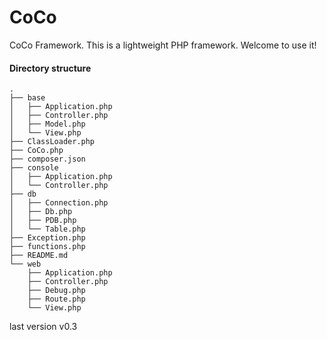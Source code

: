 # CoCo
CoCo Framework. This is a lightweight PHP framework. Welcome to use it!

#### Directory structure
    .
    ├── base
    │   ├── Application.php
    │   ├── Controller.php
    │   ├── Model.php
    │   └── View.php
    ├── ClassLoader.php
    ├── CoCo.php
    ├── composer.json
    ├── console
    │   ├── Application.php
    │   └── Controller.php
    ├── db
    │   ├── Connection.php
    │   ├── Db.php
    │   ├── PDB.php
    │   └── Table.php
    ├── Exception.php
    ├── functions.php
    ├── README.md
    └── web
        ├── Application.php
        ├── Controller.php
        ├── Debug.php
        ├── Route.php
        └── View.php

last version v0.3
